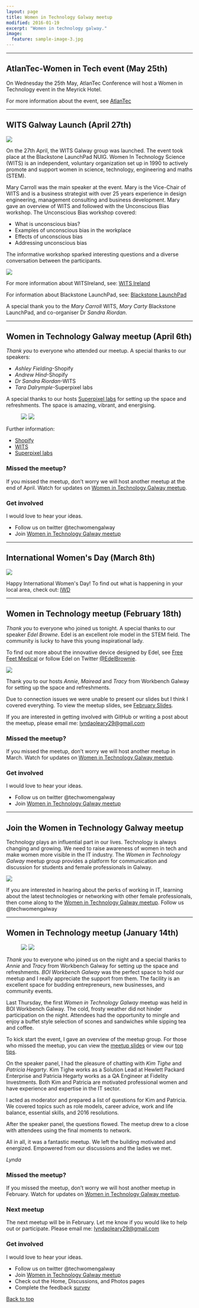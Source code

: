 ```yaml
---
layout: page
title: Women in Technology Galway meetup
modified: 2016-01-19
excerpt: "Women in technology galway."
image:
  feature: sample-image-3.jpg
---
```


---

## AtlanTec-Women in Tech event (May 25th)

On Wednesday the 25th May, AtlanTec Conference will host a Women in Technology event in the Meyrick Hotel.

For more information about the event, see [AtlanTec](http://www.atlantec.ie/2016/04/14/it-meets-high-tea/)

---

## WITS Galway Launch (April 27th)

  <img src="/images/WITS_launch.jpeg" style="display: block; margin: 0 auto;">

<p> </p>

On the 27th April, the WITS Galway group was launched.  The event took place at the Blackstone LaunchPad NUIG.
Women In Technology Science (WITS) is an independent, voluntary organization set up in 1990 to actively promote and support women in science, technology, engineering and maths (STEM).

Mary Carroll was the main speaker at the event. Mary is the Vice-Chair of WITS and is a business strategist with over 25 years experience in design engineering, management consulting and business development. Mary gave an overview of WITS and followed with the Unconscious Bias workshop. The Unconscious Bias workshop covered:

* What is unconscious bias?
* Examples of unconscious bias in the workplace
* Effects of unconscious bias
* Addressing unconscious bias

The informative workshop sparked interesting questions and a diverse conversation between the participants.

<img src="/images/WITS_launch_3.jpg" style="display: block; margin: 0 auto;">


For more information about WITSIreland, see: [WITS Ireland](www.witsireland.com)

For information about Blackstone LaunchPad, see: [Blackstone LaunchPad](http://www.nuigalway.ie/blackstonelaunchpad/)

A special thank you to the *Mary Carroll* WITS, *Mary Carty* Blackstone LaunchPad, and co-organiser Dr *Sandra Riordan*.


---

## Women in Technology Galway meetup (April 6th)

*Thank you* to everyone who attended our meetup. A special thanks to our speakers:

 * *Ashley* *Fielding*-Shopify
 * *Andrew* *Hind*-Shopify
 * *Dr Sandra* *Riordan*-WITS
 * *Tara* *Dalrymple*-Superpixel labs

 A special thanks to our hosts [Superpixel labs](http://superpixellabs.com/) for setting up the space and refreshments. The space is amazing, vibrant, and energising.

 <figure class="half">
   <img src="/images/shopify.jpg">
   <img src="/images/wits.jpg">
 </figure>
<p> </p>

Further information:

* [Shopify](https://www.shopify.com/)
* [WITS](http://witsireland.com/cms/)
* [Superpixel labs](http://superpixellabs.com/)

### Missed the meetup?

If you missed the meetup, don’t worry we will host another meetup at the end of April. Watch for updates on [Women in Technology Galway meetup](http://www.meetup.com/Women-In-Technology-Galway/).


### Get involved

I would love to hear your ideas.

* Follow us on twitter @techwomengalway
* Join [Women in Technology Galway meetup](http://www.meetup.com/Women-In-Technology-Galway/)


---

## International Women's Day (March 8th)

<img src="/images/InternationalWomensDay.jpg" style="display: block; margin: 0 auto;">

Happy International Women's Day! To find out what is happening in your local area, check out: [IWD](http://www.internationalwomensday.com/Activity/6714/International-Women-s-Day-Galway-Celebrations)

---

## Women in Technology meetup (February 18th)


*Thank you* to everyone who joined us tonight.  A special thanks to our speaker *Edel* *Browne*. Edel is an excellent role model in the STEM field. The community is lucky to have this young inspirational lady.

To find out more about the innovative device designed by Edel, see [Free Feet Medical](https://www.facebook.com/Free-Feet-Medical-127124804146394/) or follow Edel on Twitter [@EdelBrownie](https://twitter.com/EdelBrownie?ref_src=twsrc%5Egoogle%7Ctwcamp%5Eserp%7Ctwgr%5Eauthor).


<img src="/images/Edel.jpg" style="display: block; margin: 0 auto;">


Thank you to our hosts *Annie*, *Mairead* and *Tracy* from Workbench Galway for setting up the space and refreshments.

Due to connection issues we were unable to present our slides but I think I covered everything. To view the meetup slides, see [February Slides](https://docs.google.com/presentation/d/19uYiomGfPR1zpx7ExR7zFBstQ3NhkBgUYC1aSoh9hAA/edit?usp=sharing).

If you are interested in getting involved with GitHub or writing a post about the meetup, please email me: <lyndaoleary29@gmail.com>


### Missed the meetup?

If you missed the meetup, don’t worry we will host another meetup in March. Watch for updates on [Women in Technology Galway meetup](http://www.meetup.com/Women-In-Technology-Galway/).


### Get involved

I would love to hear your ideas.

* Follow us on twitter @techwomengalway
* Join [Women in Technology Galway meetup](http://www.meetup.com/Women-In-Technology-Galway/)


---

## Join the Women in Technology Galway meetup



Technology plays an influential part in our lives. Technology is always changing and growing. We need to raise awareness of women in tech and make women more visible in the IT industry. The *Women in Technology Galway* meetup group provides a platform for communication and discussion for students and female professionals in Galway.

<img src="/images/cover.jpg" style="display: block; margin: 0 auto;">

If you are interested in hearing about the perks of working in IT, learning about the latest technologies or networking with other female professionals, then come along to the [Women in Technology Galway meetup](http://www.meetup.com/Women-In-Technology-Galway/). Follow us @techwomengalway



---

## Women in Technology meetup (January 14th)


<figure class="half">
  <img src="/images/speakerpanel.jpg">
  <img src="/images/speakerpanel3.jpg">
</figure>

<p> </p>

*Thank you* to everyone who joined us on the night and a special thanks to *Annie* and *Tracy* from Workbench Galway for setting up the space and refreshments. *BOI Workbench Galway* was the perfect space to hold our meetup and I really appreciate the support from them. The facility is an excellent space for budding entrepreneurs, new businesses, and community events.

Last Thursday, the first *Women in Technology Galway* meetup was held in BOI Workbench Galway. The cold, frosty weather did not hinder participation on the night. Attendees had the opportunity to mingle and enjoy a buffet style selection of scones and sandwiches while sipping tea and coffee.

To kick start the event, I gave an overview of the meetup group. For those who missed the meetup, you can view the [meetup slides](https://docs.google.com/presentation/d/19uYiomGfPR1zpx7ExR7zFBstQ3NhkBgUYC1aSoh9hAA/edit?usp=sharing) or view our [top tips](https://t.co/LASWa4Esl1).

On the speaker panel, I had the pleasure of chatting with *Kim Tighe* and *Patricia Hegarty*. Kim Tighe works as a Solution Lead at Hewlett Packard Enterprise and Patricia Hegarty works as a QA Engineer at Fidelity Investments. Both Kim and Patricia are motivated professional women and have experience and expertise in the IT sector.

I acted as moderator and prepared a list of questions for Kim and Patricia. We covered topics such as role models, career advice, work and life balance, essential skills, and 2016 resolutions.


After the speaker panel, the questions flowed. The meetup drew to a close with attendees using the final moments to network.

All in all, it was a fantastic meetup. We left the building motivated and energized. Empowered from our discussions and the ladies we met.

*Lynda*


### Missed the meetup?

If you missed the meetup, don’t worry we will host another meetup in February. Watch for updates on [Women in Technology Galway meetup](http://www.meetup.com/Women-In-Technology-Galway/).

### Next meetup

The next meetup will be in February. Let me know if you would like to help out or participate. Please email me: <lyndaoleary29@gmail.com>

### Get involved

I would love to hear your ideas.

* Follow us on twitter @techwomengalway
* Join [Women in Technology Galway meetup](http://www.meetup.com/Women-In-Technology-Galway/)
* Check out the Home, Discussions, and Photos pages
* Complete the feedback [survey](http://tiny.cc/hef57x)


[Back to top](#)
